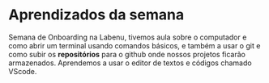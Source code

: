 # Aprendizados da semana 

Semana de Onboarding na Labenu, tivemos aula sobre o computador e como abrir um terminal usando comandos básicos, e também a usar o git e como subir os **repositórios** para o github onde nossos projetos ficarão armazenados. Aprendemos a usar o editor de textos e códigos chamado VScode.
